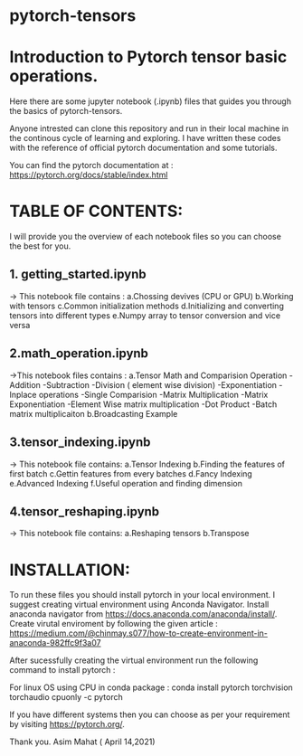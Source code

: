 # pytorch-tensors
# Introduction to Pytorch tensor basic operations.

Here there are some jupyter notebook (.ipynb) files that guides you through the basics of pytorch-tensors.

Anyone intrested can clone this repository and run in their local machine in the continous cycle of learning and exploring.
I have written these codes with the reference of official pytorch documentation and some tutorials.

You can find the pytorch documentation at :
https://pytorch.org/docs/stable/index.html

# TABLE OF CONTENTS:

I will provide you the overview of each notebook files so you can choose the best for you.

## 1. getting_started.ipynb

-> This notebook file contains :
    a.Chossing devives (CPU or GPU)
    b.Working with tensors
    c.Common initialization methods 
    d.Initializing and converting tensors into different types
    e.Numpy array to tensor conversion and vice versa
 
## 2.math_operation.ipynb

->This notebook files contains :
   a.Tensor Math and Comparision Operation
     -Addition
     -Subtraction
     -Division ( element wise division)
     -Exponentiation
     -Inplace operations
     -Single Comparision
     -Matrix Multiplication
     -Matrix Exponentiation
     -Element Wise matrix multiplication
     -Dot Product
     -Batch matrix multiplicaiton
   b.Broadcasting Example
   
 ## 3.tensor_indexing.ipynb
 
 -> This notebook file contains:
     a.Tensor Indexing
     b.Finding the features of first batch
     c.Gettin  features from every batches
     d.Fancy Indexing
     e.Advanced Indexing
     f.Useful operation and finding dimension
  
  ## 4.tensor_reshaping.ipynb
  
  -> This notebook file contains:
      a.Reshaping tensors
      b.Transpose
  
  
  # INSTALLATION:
  
  To run these files you should install pytorch in your local environment. I suggest creating virtual environment using Anconda Navigator.
  Install anaconda navigator from https://docs.anaconda.com/anaconda/install/.
  Create virutal enviroment by following the given article : https://medium.com/@chinmay.s077/how-to-create-environment-in-anaconda-982ffc9f3a07
  
  After sucessfully creating the virtual environment run the following command to install pytorch :
  
  For linux OS using CPU in conda package :
  conda install pytorch torchvision torchaudio cpuonly -c pytorch
  
  If you have different systems then you can choose as per your requirement by visiting https://pytorch.org/.
  
  Thank you.
  Asim Mahat ( April 14,2021)
 

   
   
   
   
     
     
     
